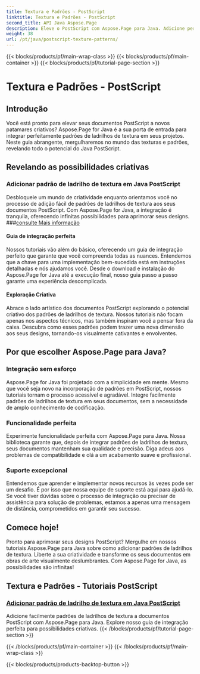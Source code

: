 ```yaml
---
title: Textura e Padrões - PostScript
linktitle: Textura e Padrões - PostScript
second_title: API Java Aspose.Page
description: Eleve o PostScript com Aspose.Page para Java. Adicione perfeitamente padrões de ladrilhos de textura para possibilidades criativas em nossos tutoriais detalhados de Java PostScript.
weight: 38
url: /pt/java/postscript-texture-patterns/
---
```


{{< blocks/products/pf/main-wrap-class >}}
{{< blocks/products/pf/main-container >}}
{{< blocks/products/pf/tutorial-page-section >}}

# Textura e Padrões - PostScript

## Introdução

Você está pronto para elevar seus documentos PostScript a novos patamares criativos? Aspose.Page for Java é a sua porta de entrada para integrar perfeitamente padrões de ladrilhos de textura em seus projetos. Neste guia abrangente, mergulharemos no mundo das texturas e padrões, revelando todo o potencial do Java PostScript.

## Revelando as possibilidades criativas

### Adicionar padrão de ladrilho de textura em Java PostScript

 Desbloqueie um mundo de criatividade enquanto orientamos você no processo de adição fácil de padrões de ladrilhos de textura aos seus documentos PostScript. Com Aspose.Page for Java, a integração é tranquila, oferecendo infinitas possibilidades para aprimorar seus designs. ###[consulte Mais informação](./add-texture-tiling-pattern/)

#### Guia de integração perfeita

Nossos tutoriais vão além do básico, oferecendo um guia de integração perfeito que garante que você compreenda todas as nuances. Entendemos que a chave para uma implementação bem-sucedida está em instruções detalhadas e nós ajudamos você. Desde o download e instalação do Aspose.Page for Java até a execução final, nosso guia passo a passo garante uma experiência descomplicada.

#### Exploração Criativa

Abrace o lado artístico dos documentos PostScript explorando o potencial criativo dos padrões de ladrilhos de textura. Nossos tutoriais não focam apenas nos aspectos técnicos, mas também inspiram você a pensar fora da caixa. Descubra como esses padrões podem trazer uma nova dimensão aos seus designs, tornando-os visualmente cativantes e envolventes.

## Por que escolher Aspose.Page para Java?

### Integração sem esforço

Aspose.Page for Java foi projetado com a simplicidade em mente. Mesmo que você seja novo na incorporação de padrões em PostScript, nossos tutoriais tornam o processo acessível e agradável. Integre facilmente padrões de ladrilhos de textura em seus documentos, sem a necessidade de amplo conhecimento de codificação.

### Funcionalidade perfeita

Experimente funcionalidade perfeita com Aspose.Page para Java. Nossa biblioteca garante que, depois de integrar padrões de ladrilhos de textura, seus documentos mantenham sua qualidade e precisão. Diga adeus aos problemas de compatibilidade e olá a um acabamento suave e profissional.

### Suporte excepcional

Entendemos que aprender e implementar novos recursos às vezes pode ser um desafio. É por isso que nossa equipe de suporte está aqui para ajudá-lo. Se você tiver dúvidas sobre o processo de integração ou precisar de assistência para solução de problemas, estamos a apenas uma mensagem de distância, comprometidos em garantir seu sucesso.

## Comece hoje!

Pronto para aprimorar seus designs PostScript? Mergulhe em nossos tutoriais Aspose.Page para Java sobre como adicionar padrões de ladrilhos de textura. Liberte a sua criatividade e transforme os seus documentos em obras de arte visualmente deslumbrantes. Com Aspose.Page for Java, as possibilidades são infinitas!
## Textura e Padrões - Tutoriais PostScript
### [Adicionar padrão de ladrilho de textura em Java PostScript](./add-texture-tiling-pattern/)
Adicione facilmente padrões de ladrilhos de textura a documentos PostScript com Aspose.Page para Java. Explore nosso guia de integração perfeita para possibilidades criativas.
{{< /blocks/products/pf/tutorial-page-section >}}

{{< /blocks/products/pf/main-container >}}
{{< /blocks/products/pf/main-wrap-class >}}

{{< blocks/products/products-backtop-button >}}
